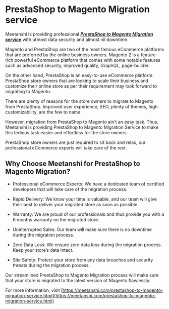 # PrestaShop to Magento Migration service

Meetanshi is providing professional ***[PrestaShop to Magento Migration service](https://meetanshi.com/prestashop-to-magento-migration-service.html)*** with utmost data security and almost nil downtime.


Magento and PrestaShop are two of the most famous eCommerce platforms that are preferred by the online business owners. Magento 2 is a feature-rich powerful eCommerce platform that comes with some notable features such as advanced security, improved quality, GraphQL, page-builder.

On the other hand, PrestaShop is an easy-to-use eCommerce platform. PrestaShop store owners that are looking to scale their business and customize their online store as per their requirement may look forward to migrating to Magento.

There are plenty of reasons for the store owners to migrate to Magento from PrestaShop. Improved user experience, SEO, plenty of themes, high customizability, are the few to name.

However, migration from PrestaShop to Magento ain’t an easy task. Thus, Meetanshi is providing PrestaShop to Magento Migration Service to make this tedious task easier and effortless for the store owners.

PrestaShop store owners are just required to sit back and relax, our professional eCommerce experts will take care of the rest.

##  Why Choose Meetanshi for PrestaShop to Magento Migration?


* Professional eCommerce Experts: We have a dedicated team of certified developers that will take care of the migration process.

* Rapid Delivery: We know your time is valuable, and our team will give their best to deliver your migrated store as soon as possible.

* Warranty: We are proud of our professionals and thus provide you with a 6 months warranty on the migrated store.

* Uninterrupted Sales: Our team will make sure there is no downtime during the migration process.

* Zero Data Loss: We ensure zero data loss during the migration process. Keep your store’s data intact.

* Site Safety: Protect your store from any data breaches and security threats during the migration process.

Our streamlined PrestaShop to Magento Migration process will make sure that your store is migrated to the latest version of Magento flawlessly.

For more information, visit [https://meetanshi.com/prestashop-to-magento-migration-service.html](https://meetanshi.com/prestashop-to-magento-migration-service.html)





